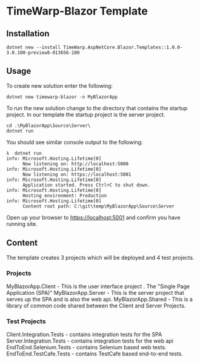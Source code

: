 # TimeWarp-Blazor Template

## Installation

```console
dotnet new --install TimeWarp.AspNetCore.Blazor.Templates::1.0.0-3.0.100-preview8-013656-100
```

## Usage

To create new solution enter the following:

```console
dotnet new timewarp-blazor -n MyBlazorApp
```

To run the new solution change to the directory that contains the startup project.  In our template the startup project is the server project.

```console
cd .\MyBlazorApp\Source\Server\
dotnet run
```

You should see similar console output to the following:

```console
λ  dotnet run
info: Microsoft.Hosting.Lifetime[0]
      Now listening on: http://localhost:5000
info: Microsoft.Hosting.Lifetime[0]
      Now listening on: https://localhost:5001
info: Microsoft.Hosting.Lifetime[0]
      Application started. Press Ctrl+C to shut down.
info: Microsoft.Hosting.Lifetime[0]
      Hosting environment: Production
info: Microsoft.Hosting.Lifetime[0]
      Content root path: C:\git\temp\MyBlazorApp\Source\Server
```

Open up your browser to <https://localhost:5001> and confirm you have running site.

## Content

The template creates 3 projects which will be deployed and 4 test projects.

### Projects

MyBlazorApp.Client - This is the user interface project . The "Single Page Application (SPA)"
MyBlazorApp.Server - This is the server project that serves up the SPA and is also the web api.
MyBlazorApp.Shared - This is a library of common code shared between the Client and Server Projects.

### Test Projects

Client.Integration.Tests - contains integration tests for the SPA
Server.Integration.Tests - contains integration tests for the web api
EndToEnd.Selenium.Tests - contains Selenium based web tests.
EndToEnd.TestCafe.Tests - contains TestCafe based end-to-end tests.
